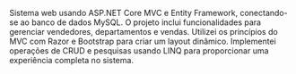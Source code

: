 Sistema web usando ASP.NET Core MVC e Entity Framework, conectando-se ao banco de dados MySQL. O projeto inclui funcionalidades para gerenciar vendedores, departamentos e vendas. Utilizei os princípios do MVC com Razor e Bootstrap para criar um layout dinâmico. Implementei operações de CRUD e pesquisas usando LINQ para proporcionar uma experiência completa no sistema.
